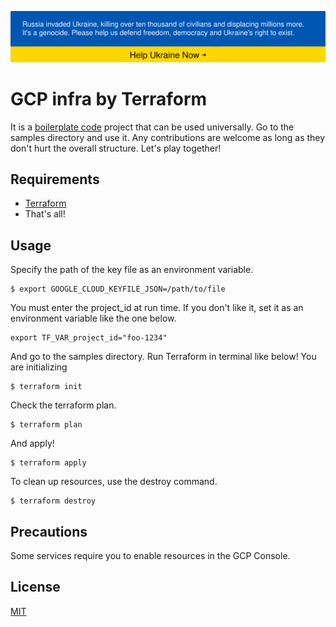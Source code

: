 [![Stand With Ukraine](https://raw.githubusercontent.com/vshymanskyy/StandWithUkraine/main/banner2-direct.svg)](https://vshymanskyy.github.io/StandWithUkraine/)

# GCP infra by Terraform
It is a [boilerplate code](https://en.wikipedia.org/wiki/Boilerplate_code) project that can be used universally. Go to the samples directory and use it. Any contributions are welcome as long as they don't hurt the overall structure. Let's play together!

## Requirements

- [Terraform](https://www.terraform.io/)
- That's all!

## Usage
Specify the path of the key file as an environment variable.
```shell
$ export GOOGLE_CLOUD_KEYFILE_JSON=/path/to/file
```

You must enter the project_id at run time. If you don't like it, set it as an environment variable like the one below.
```shell
export TF_VAR_project_id="foo-1234"
```

And go to the samples directory. Run Terraform in terminal like below! You are initializing
```shell
$ terraform init
```

Check the terraform plan.
```shell
$ terraform plan
```

And apply!
```shell
$ terraform apply
```

To clean up resources, use the destroy command.
```shell
$ terraform destroy
```

## Precautions
Some services require you to enable resources in the GCP Console.

## License
[MIT](./LICENSE)
